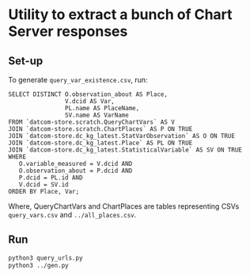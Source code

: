 # Utility to extract a bunch of Chart Server responses

## Set-up

To generate `query_var_existence.csv`, run:

```
SELECT DISTINCT O.observation_about AS Place,
                V.dcid AS Var,
                PL.name AS PlaceName,
                SV.name AS VarName
FROM `datcom-store.scratch.QueryChartVars` AS V
JOIN `datcom-store.scratch.ChartPlaces` AS P ON TRUE
JOIN `datcom-store.dc_kg_latest.StatVarObservation` AS O ON TRUE
JOIN `datcom-store.dc_kg_latest.Place` AS PL ON TRUE
JOIN `datcom-store.dc_kg_latest.StatisticalVariable` AS SV ON TRUE
WHERE
   O.variable_measured = V.dcid AND
   O.observation_about = P.dcid AND
   P.dcid = PL.id AND
   V.dcid = SV.id
ORDER BY Place, Var;
```

Where, QueryChartVars and ChartPlaces are tables representing CSVs
`query_vars.csv` and `../all_places.csv`.

## Run

```bash
python3 query_urls.py
python3 ../gen.py
```
